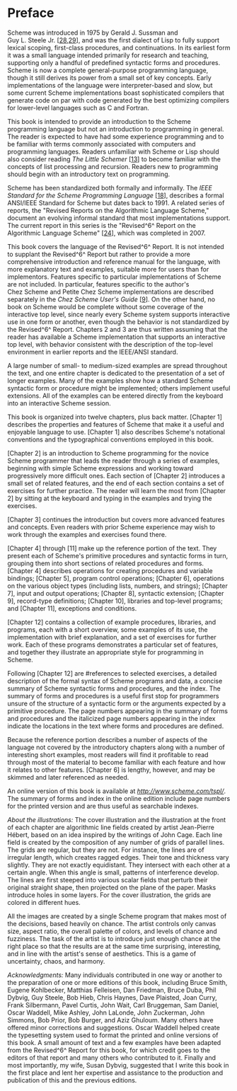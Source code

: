 Preface
=======

Scheme was introduced in 1975 by Gerald J. Sussman and
Guy L. Steele Jr. [[28](#references),[29](#references)],
and was the first dialect of Lisp to fully support lexical scoping,
first-class procedures, and continuations. In its earliest form it was a
small language intended primarily for research and teaching, supporting
only a handful of predefined syntactic forms and procedures. Scheme is
now a complete general-purpose programming language, though it still
derives its power from a small set of key concepts. Early
implementations of the language were interpreter-based and slow, but
some current Scheme implementations boast sophisticated compilers that
generate code on par with code generated by the best optimizing
compilers for lower-level languages such as C and Fortran.

This book is intended to provide an introduction to the Scheme
programming language but not an introduction to programming in general.
The reader is expected to have had some experience programming and to be
familiar with terms commonly associated with computers and programming
languages. Readers unfamiliar with Scheme or Lisp should also consider
reading *The Little Schemer* [[13](#references)] to become
familiar with the concepts of list processing and recursion. Readers new
to programming should begin with an introductory text on programming.

Scheme has been standardized both formally and informally. The *IEEE
Standard for the Scheme Programming
Language* [[18](#references)], describes a formal ANSI/IEEE
Standard for Scheme but dates back to 1991. A related series of reports,
the "Revised Reports on the Algorithmic Language Scheme," document an
evolving informal standard that most implementations support. The
current report in this series is the "Revised^6^ Report on the
Algorithmic Language Scheme" [[24](#references)], which was
completed in 2007.

This book covers the language of the Revised^6^ Report. It is not
intended to supplant the Revised^6^ Report but rather to provide a more
comprehensive introduction and reference manual for the language, with
more explanatory text and examples, suitable more for users than for
implementors. Features specific to particular implementations of Scheme
are not included. In particular, features specific to the author's
Chez Scheme and Petite Chez Scheme implementations are described
separately in the *Chez Scheme User's
Guide* [[9](#references)]. On the other hand, no book on
Scheme would be complete without some coverage of the interactive top
level, since nearly every Scheme system supports interactive use in one
form or another, even though the behavior is not standardized by the
Revised^6^ Report. Chapters 2 and 3 are thus written assuming that the
reader has available a Scheme implementation that supports an
interactive top level, with behavior consistent with the description of
the top-level environment in earlier reports and the IEEE/ANSI standard.

A large number of small- to medium-sized examples are spread throughout
the text, and one entire chapter is dedicated to the presentation of a
set of longer examples. Many of the examples show how a standard Scheme
syntactic form or procedure might be implemented; others implement
useful extensions. All of the examples can be entered directly from the
keyboard into an interactive Scheme session.

This book is organized into twelve chapters, plus back matter.
[Chapter 1] describes the properties and features of
Scheme that make it a useful and enjoyable language to use.
[Chapter 1] also describes Scheme's notational
conventions and the typographical conventions employed in this book.

[Chapter 2] is an introduction to Scheme programming for
the novice Scheme programmer that leads the reader through a series of
examples, beginning with simple Scheme expressions and working toward
progressively more difficult ones. Each section of
[Chapter 2] introduces a small set of related features,
and the end of each section contains a set of exercises for further
practice. The reader will learn the most from [Chapter 2]
by sitting at the keyboard and typing in the examples and trying the
exercises.

[Chapter 3] continues the introduction but covers more
advanced features and concepts. Even readers with prior Scheme
experience may wish to work through the examples and exercises found
there.

[Chapter 4] through [11] make
up the reference portion of the text. They present each of Scheme's
primitive procedures and syntactic forms in turn, grouping them into
short sections of related procedures and forms.
[Chapter 4] describes operations for creating
procedures and variable bindings; [Chapter 5], program
control operations; [Chapter 6], operations on the
various object types (including lists, numbers, and strings);
[Chapter 7], input and output operations;
[Chapter 8], syntactic extension;
[Chapter 9], record-type definitions;
[Chapter 10], libraries and top-level programs; and
[Chapter 11], exceptions and conditions.

[Chapter 12] contains a collection of example
procedures, libraries, and programs, each with a short overview, some
examples of its use, the implementation with brief explanation, and a
set of exercises for further work. Each of these programs demonstrates a
particular set of features, and together they illustrate an appropriate
style for programming in Scheme.

Following [Chapter 12] are #references to selected exercises, a detailed description of the
formal syntax of Scheme programs and data, a concise summary of Scheme
syntactic forms and procedures, and the index. The summary of forms and
procedures is a useful first stop for programmers unsure of the
structure of a syntactic form or the arguments expected by a primitive
procedure. The page numbers appearing in the summary of forms and
procedures and the italicized page numbers appearing in the index
indicate the locations in the text where forms and procedures are
defined.

Because the reference portion describes a number of aspects of the
language not covered by the introductory chapters along with a number of
interesting short examples, most readers will find it profitable to read
through most of the material to become familiar with each feature and
how it relates to other features. [Chapter 6] is
lengthy, however, and may be skimmed and later referenced as needed.

An online version of this book is available at
*<http://www.scheme.com/tspl/>*. The summary of forms and index in the
online edition include page numbers for the printed version and are thus
useful as searchable indexes.

*About the illustrations:* The cover illustration and the illustration
at the front of each chapter are algorithmic line fields created by
artist Jean-Pierre Hébert, based on an idea inspired by the writings of
John Cage. Each line field is created by the composition of any number
of grids of parallel lines. The grids are regular, but they are not. For
instance, the lines are of irregular length, which creates ragged edges.
Their tone and thickness vary slightly. They are not exactly
equidistant. They intersect with each other at a certain angle. When
this angle is small, patterns of interference develop. The lines are
first steeped into various scalar fields that perturb their original
straight shape, then projected on the plane of the paper. Masks
introduce holes in some layers. For the cover illustration, the grids
are colored in different hues.

All the images are created by a single Scheme program that makes most of
the decisions, based heavily on chance. The artist controls only canvas
size, aspect ratio, the overall palette of colors, and levels of chance
and fuzziness. The task of the artist is to introduce just enough chance
at the right place so that the results are at the same time surprising,
interesting, and in line with the artist's sense of aesthetics. This is
a game of uncertainty, chaos, and harmony.

*Acknowledgments:* Many individuals contributed in one way or another to
the preparation of one or more editions of this book, including Bruce
Smith, Eugene Kohlbecker, Matthias Felleisen, Dan Friedman, Bruce Duba,
Phil Dybvig, Guy Steele, Bob Hieb, Chris Haynes, Dave Plaisted, Joan
Curry, Frank Silbermann, Pavel Curtis, John Wait, Carl Bruggeman, Sam
Daniel, Oscar Waddell, Mike Ashley, John LaLonde, John Zuckerman, John
Simmons, Bob Prior, Bob Burger, and Aziz Ghuloum. Many others have
offered minor corrections and suggestions. Oscar Waddell helped create
the typesetting system used to format the printed and online versions of
this book. A small amount of text and a few examples have been adapted
from the Revised^6^ Report for this book, for which credit goes to the
editors of that report and many others who contributed to it. Finally
and most importantly, my wife, Susan Dybvig, suggested that I write this
book in the first place and lent her expertise and assistance to the
production and publication of this and the previous editions.
